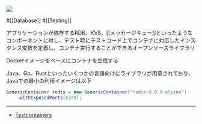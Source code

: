 ![](https://testcontainers.com/images/testcontainers-logo.svg)

#[[Database]] #[[Testing]]

アプリケーションが依存するRDB、KVS、[[メッセージキュー]]といったようなコンポーネントに対し、テスト時にテストコード上でコンテナに対応したインスタンス変数を定義し、コンテナ実行することができるオープンソースライブラリ

Dockerイメージをベースにコンテナを生成する

Java、Go、Rustといったいくつかの言語向けにライブラリが用意されており、Javaでの最小の利用イメージは以下

```java
GenericContainer redis = new GenericContainer("redis:5.0.3-alpine")
    .withExposedPorts(6379);
```

---

- [Testcontainers](https://testcontainers.com/?language=java)